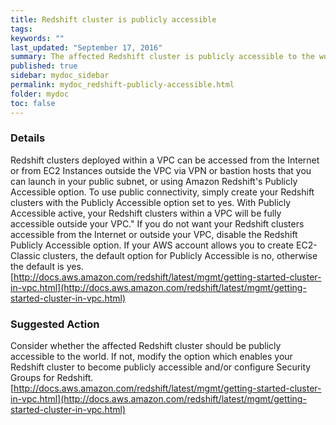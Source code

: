 ```yaml
---
title: Redshift cluster is publicly accessible
tags:
keywords: ""
last_updated: "September 17, 2016"
summary: The affected Redshift cluster is publicly accessible to the world.
published: true
sidebar: mydoc_sidebar
permalink: mydoc_redshift-publicly-accessible.html
folder: mydoc
toc: false
---
```


### Details  
Redshift clusters deployed within a VPC can be accessed from the Internet or from EC2 Instances outside the VPC via VPN or bastion hosts that you can launch in your public subnet, or using Amazon Redshift's Publicly Accessible option. To use public connectivity, simply create your Redshift clusters with the Publicly Accessible option set to yes. With Publicly Accessible active, your Redshift clusters within a VPC will be fully accessible outside your VPC." If you do not want your Redshift clusters accessible from the Internet or outside your VPC, disable the Redshift Publicly Accessible option. If your AWS account allows you to create EC2-Classic clusters, the default option for Publicly Accessible is no, otherwise the default is yes.  
[http://docs.aws.amazon.com/redshift/latest/mgmt/getting-started-cluster-in-vpc.html](http://docs.aws.amazon.com/redshift/latest/mgmt/getting-started-cluster-in-vpc.html)

### Suggested Action  
Consider whether the affected Redshift cluster should be publicly accessible to the world. If not, modify the option which enables your Redshift cluster to become publicly accessible and/or configure Security Groups for Redshift.
[http://docs.aws.amazon.com/redshift/latest/mgmt/getting-started-cluster-in-vpc.html](http://docs.aws.amazon.com/redshift/latest/mgmt/getting-started-cluster-in-vpc.html)
